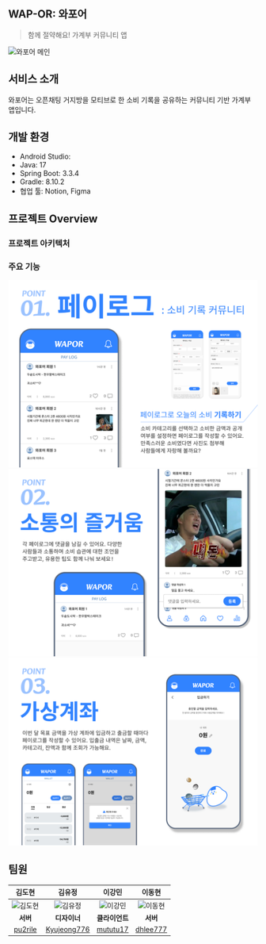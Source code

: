 ## WAP-OR: 와포어
> 함께 절약해요! 가계부 커뮤니티 앱

![와포어 메인](https://github.com/pknu-wap/WAP-OR/blob/main/docs/main.png?raw=true)


## 서비스 소개
와포어는 오픈채팅 거지방을 모티브로 한 소비 기록을 공유하는 커뮤니티 기반 가계부 앱입니다.



## 개발 환경
- Android Studio:
- Java: 17
- Spring Boot: 3.3.4
- Gradle: 8.10.2
- 협업 툴: Notion, Figma

## 프로젝트 Overview
### 프로젝트 아키텍처

### 주요 기능
![1](https://github.com/pknu-wap/WAP-OR/blob/main/docs/2.png?raw=true)
![2](https://github.com/pknu-wap/WAP-OR/blob/main/docs/3.png?raw=true)
![3](https://github.com/pknu-wap/WAP-OR/blob/main/docs/4.png?raw=true)

## 팀원
| 김도현   | 김유정   | 이강민   | 이동현   |
|:--------:|:--------:|:--------:|:--------:|
| <img src="https://github.com/pu2rile.png?size=150" alt="김도현" width="100"> | <img src="https://github.com/Kyujeong776.png?size=150" alt="김유정" width="100"> | <img src="https://github.com/mututu17.png?size=150" alt="이강민" width="100"> | <img src="https://github.com/dhlee777.png?size=150" alt="이동현" width="100"> | <img src="https://github.com/Hun0906.png?size=150" alt="이동훈" width="100"> |
| **서버** | **디자이너** | **클라이언트** | **서버** |
| [pu2rile](https://github.com/pu2rile) | [Kyujeong776](https://github.com/Kyujeong776) | [mututu17](https://github.com/mututu17) | [dhlee777](https://github.com/dhlee777) |